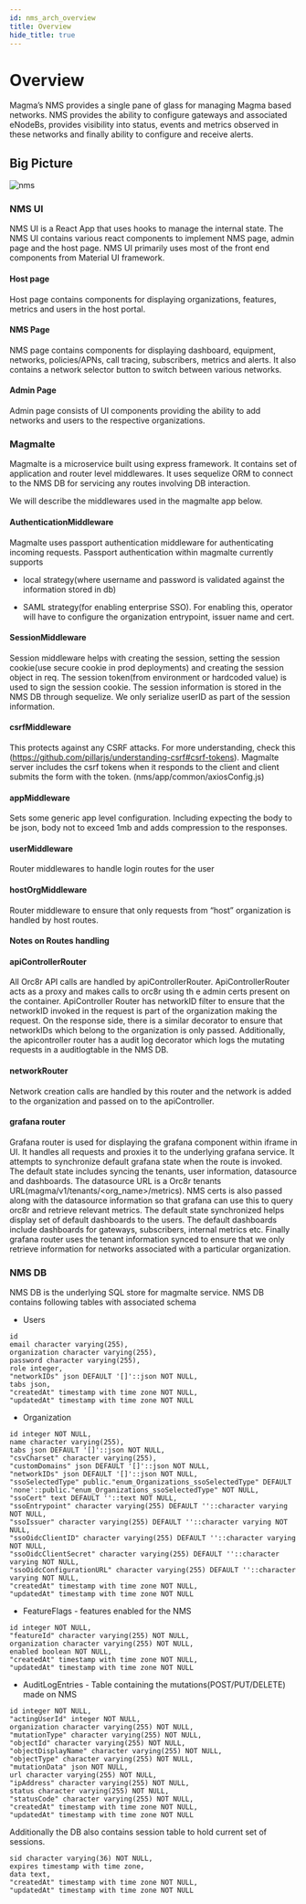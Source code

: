 ```yaml
---
id: nms_arch_overview
title: Overview
hide_title: true
---
```

# Overview

Magma’s NMS provides a single pane of glass for managing Magma based networks. NMS provides the ability to configure gateways and associated eNodeBs, provides visibility into status, events and metrics observed in these networks and finally
ability to configure and receive alerts.

## Big Picture

![nms](assets/nms/userguide/nms.png)

### NMS UI

NMS UI is a React App that uses hooks to manage the internal state. The NMS UI contains various react components to implement NMS page, admin page and the host page. NMS UI primarily uses most of the front end components from Material UI framework.

#### Host page

Host page contains components for displaying organizations, features, metrics and users in the host portal.

#### NMS Page

NMS page contains components for displaying dashboard, equipment, networks, policies/APNs, call tracing, subscribers, metrics and alerts. It also contains a network selector button to switch between various networks.

#### Admin Page

Admin page consists of UI components providing the ability to add networks and users to the respective organizations.

### Magmalte

Magmalte is a microservice built using express framework. It contains set of application and router level middlewares.
It uses sequelize ORM to connect to the NMS DB for servicing any routes involving DB interaction.

We will describe the middlewares used in the magmalte app below.

#### AuthenticationMiddleware

Magmalte uses passport authentication middleware for authenticating incoming requests. Passport authentication within magmalte currently supports

- local strategy(where username and password is validated against the information stored in db)

- SAML strategy(for enabling enterprise SSO). For enabling this, operator will have to configure the organization entrypoint, issuer name and cert.

#### SessionMiddleware

Session middleware helps with creating the session, setting the session cookie(use secure cookie in prod deployments) and creating the session object in req. The session token(from environment or hardcoded value) is used to sign the session cookie.  The session information is stored in the NMS DB through sequelize.  We only serialize userID as part of the session information.

#### csrfMiddleware

This protects against any CSRF attacks.  For more understanding, check this (<https://github.com/pillarjs/understanding-csrf#csrf-tokens>). Magmalte server includes the csrf tokens when it responds to the client and client submits the form with the token. (nms/app/common/axiosConfig.js)

#### appMiddleware

Sets some generic app level configuration. Including expecting the body to be json, body not to exceed 1mb and adds compression to the responses.

#### userMiddleware

Router middlewares to handle login routes for the user

#### hostOrgMiddleware

Router middleware to ensure that only requests from “host” organization is handled by host routes.

#### Notes on Routes handling

#### apiControllerRouter

All Orc8r API calls are handled by apiControllerRouter. ApiControllerRouter acts as a proxy and makes calls to orc8r using th e admin certs present on the container. ApiController Router has networkID filter to ensure that the networkID invoked in the request is part of the organization making the request. On the response side, there is a similar decorator to ensure that networkIDs which belong to the organization is only passed. Additionally, the apicontroller router has a audit log decorator which logs the mutating requests in a auditlogtable in the NMS DB.

#### networkRouter

Network creation calls are handled by this router and the network is added to the organization and passed on to the apiController.

#### grafana router

Grafana router is used for displaying the grafana component within iframe in UI. It handles all requests and proxies it to the underlying grafana service. It attempts to synchronize default grafana state when the route is invoked. The default state includes syncing the tenants, user information, datasource and dashboards. The datasource URL is a Orc8r tenants URL(magma/v1/tenants/<org_name>/metrics). NMS certs is also passed along with the datasource information so that grafana can use this to query orc8r and retrieve relevant metrics.
The default state synchronized helps display set of default dashboards to the users. The default dashboards include dashboards for gateways, subscribers, internal metrics etc.
Finally grafana router uses the tenant information synced to ensure that we only retrieve information for networks associated with a particular organization.

### NMS DB

NMS DB is the underlying SQL store for magmalte service. NMS DB contains following tables with associated schema

- Users

```text
id
email character varying(255),
organization character varying(255),
password character varying(255),
role integer,
"networkIDs" json DEFAULT '[]'::json NOT NULL,
tabs json,
"createdAt" timestamp with time zone NOT NULL,
"updatedAt" timestamp with time zone NOT NULL
```

- Organization

```text
id integer NOT NULL,
name character varying(255),
tabs json DEFAULT '[]'::json NOT NULL,
"csvCharset" character varying(255),
"customDomains" json DEFAULT '[]'::json NOT NULL,
"networkIDs" json DEFAULT '[]'::json NOT NULL,
"ssoSelectedType" public."enum_Organizations_ssoSelectedType" DEFAULT 'none'::public."enum_Organizations_ssoSelectedType" NOT NULL,
"ssoCert" text DEFAULT ''::text NOT NULL,
"ssoEntrypoint" character varying(255) DEFAULT ''::character varying NOT NULL,
"ssoIssuer" character varying(255) DEFAULT ''::character varying NOT NULL,
"ssoOidcClientID" character varying(255) DEFAULT ''::character varying NOT NULL,
"ssoOidcClientSecret" character varying(255) DEFAULT ''::character varying NOT NULL,
"ssoOidcConfigurationURL" character varying(255) DEFAULT ''::character varying NOT NULL,
"createdAt" timestamp with time zone NOT NULL,
"updatedAt" timestamp with time zone NOT NULL
```

- FeatureFlags - features enabled for the NMS

```text
id integer NOT NULL,
"featureId" character varying(255) NOT NULL,
organization character varying(255) NOT NULL,
enabled boolean NOT NULL,
"createdAt" timestamp with time zone NOT NULL,
"updatedAt" timestamp with time zone NOT NULL
```

- AuditLogEntries - Table containing the mutations(POST/PUT/DELETE) made on NMS

```text
id integer NOT NULL,
"actingUserId" integer NOT NULL,
organization character varying(255) NOT NULL,
"mutationType" character varying(255) NOT NULL,
"objectId" character varying(255) NOT NULL,
"objectDisplayName" character varying(255) NOT NULL,
"objectType" character varying(255) NOT NULL,
"mutationData" json NOT NULL,
url character varying(255) NOT NULL,
"ipAddress" character varying(255) NOT NULL,
status character varying(255) NOT NULL,
"statusCode" character varying(255) NOT NULL,
"createdAt" timestamp with time zone NOT NULL,
"updatedAt" timestamp with time zone NOT NULL
```

Additionally the DB also contains session table to hold current set of sessions.

```text
sid character varying(36) NOT NULL,
expires timestamp with time zone,
data text,
"createdAt" timestamp with time zone NOT NULL,
"updatedAt" timestamp with time zone NOT NULL
```
